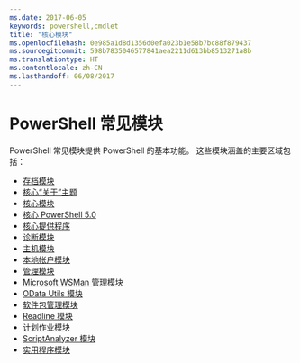 ```yaml
---
ms.date: 2017-06-05
keywords: powershell,cmdlet
title: "核心模块"
ms.openlocfilehash: 0e985a1d8d1356d0efa023b1e58b7bc88f879437
ms.sourcegitcommit: 598b7835046577841aea2211d613bb8513271a8b
ms.translationtype: HT
ms.contentlocale: zh-CN
ms.lasthandoff: 06/08/2017
---
```

#  <a name="the-powershell-common-modules"></a>PowerShell 常见模块

PowerShell 常见模块提供 PowerShell 的基本功能。
这些模块涵盖的主要区域包括：

-  [存档模块](core-modules/Microsoft.PowerShell.Archive-Module.md)
-  [核心“关于”主题](core-modules/Windows-PowerShell-Core-About-Topics.md)
-  [核心模块](core-modules/Microsoft.PowerShell.Core-Module.md)
-  [核心 PowerShell 5.0](core-modules/Windows-PowerShell-5.0.md)
-  [核心提供程序](core-modules/Windows-PowerShell-Core-Providers.md)
-  [诊断模块](core-modules/Microsoft.PowerShell.Diagnostics-Module.md)
-  [主机模块](core-modules/Microsoft.PowerShell.Host-Module.md)
-  [本地帐户模块](core-modules/PSLocalAccount5-Module.md)
-  [管理模块](core-modules/Microsoft.PowerShell.Management-Module.md)
-  [Microsoft WSMan 管理模块](core-modules/Microsoft.WSMan.Management-Module.md)
-  [OData Utils 模块](core-modules/Microsoft.PowerShell.ODataUtils-Module.md)
-  [软件包管理模块](core-modules/PackageManagement-Module.md)
-  [Readline 模块](core-modules/PSReadline-Module.md)
-  [计划作业模块](core-modules/PSScheduledJob-Module.md)
-  [ScriptAnalyzer 模块](core-modules/PSScriptAnalyzer-Module.md)
-  [实用程序模块](core-modules/Microsoft.PowerShell.Utility-Module.md)

